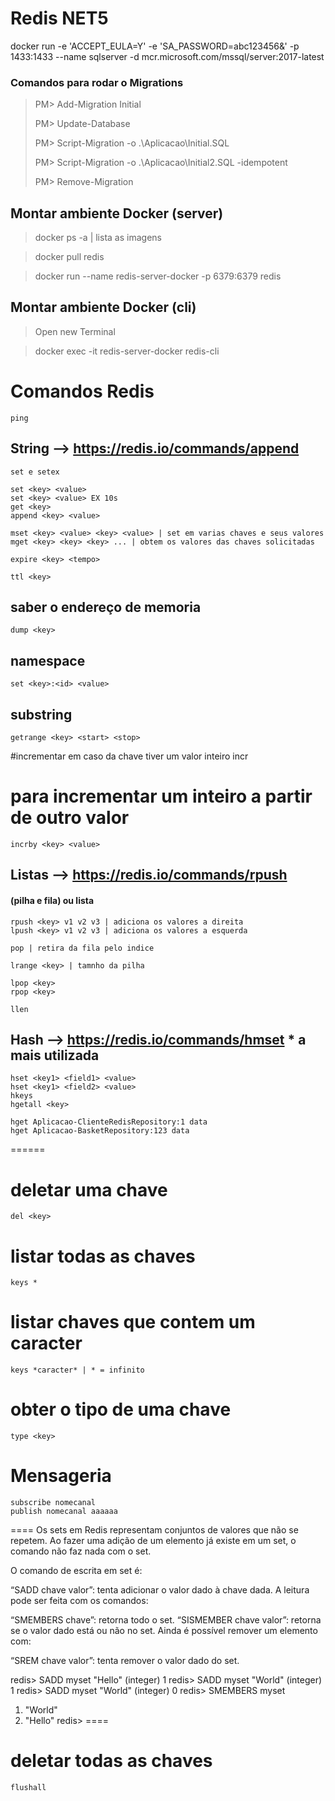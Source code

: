 # Redis NET5

docker run -e 'ACCEPT_EULA=Y' -e 'SA_PASSWORD=abc123456&' -p 1433:1433 --name sqlserver -d mcr.microsoft.com/mssql/server:2017-latest 

### Comandos para rodar o Migrations 
> PM> Add-Migration Initial
> 
> PM> Update-Database
> 
> PM> Script-Migration -o .\Aplicacao\Initial.SQL
> 
> PM> Script-Migration -o .\Aplicacao\Initial2.SQL -idempotent
> 
> PM> Remove-Migration


## Montar ambiente Docker (server)
> docker ps -a | lista as imagens

> docker pull redis

> docker run --name redis-server-docker -p 6379:6379 redis 

## Montar ambiente Docker (cli)
> Open new Terminal

> docker exec -it redis-server-docker redis-cli

# Comandos Redis

    ping

## String --> https://redis.io/commands/append
    set e setex

    set <key> <value>
    set <key> <value> EX 10s
    get <key>
    append <key> <value>

    mset <key> <value> <key> <value> | set em varias chaves e seus valores
    mget <key> <key> <key> ... | obtem os valores das chaves solicitadas
    
    expire <key> <tempo>
    
    ttl <key>

## saber o endereço de memoria
    dump <key>

## namespace
    set <key>:<id> <value>

## substring
    getrange <key> <start> <stop>

#incrementar em caso da chave tiver um valor inteiro
    incr <key>

 # para incrementar um inteiro a partir de outro valor
    incrby <key> <value>


## Listas --> https://redis.io/commands/rpush

#### (pilha e fila) ou lista
    rpush <key> v1 v2 v3 | adiciona os valores a direita
    lpush <key> v1 v2 v3 | adiciona os valores a esquerda
    
    pop | retira da fila pelo indice
    
    lrange <key> | tamnho da pilha
    
    lpop <key>
    rpop <key>
    
    llen

## Hash --> https://redis.io/commands/hmset * a mais utilizada

    hset <key1> <field1> <value>
    hset <key1> <field2> <value>
    hkeys
    hgetall <key>    
    
    hget Aplicacao-ClienteRedisRepository:1 data
    hget Aplicacao-BasketRepository:123 data
======

# deletar uma chave
    del <key>

# listar todas as chaves
    keys *

# listar chaves que contem um caracter
    keys *caracter* | * = infinito

# obter o tipo de uma chave
    type <key>

# Mensageria

    subscribe nomecanal
    publish nomecanal aaaaaa

====
Os sets em Redis representam conjuntos de valores que não se repetem. Ao fazer uma adição de um elemento já existe em um set, o comando não faz nada com o set.

O comando de escrita em set é:

“SADD chave valor”: tenta adicionar o valor dado à chave dada.
A leitura pode ser feita com os comandos:

“SMEMBERS chave”: retorna todo o set.
“SISMEMBER chave valor”: retorna se o valor dado está ou não no set.
Ainda é possível remover um elemento com:

“SREM chave valor”: tenta remover o valor dado do set.

redis> SADD myset "Hello"
(integer) 1
redis> SADD myset "World"
(integer) 1
redis> SADD myset "World"
(integer) 0
redis> SMEMBERS myset
1) "World"
2) "Hello"
redis> 
====

# deletar todas as chaves
    flushall